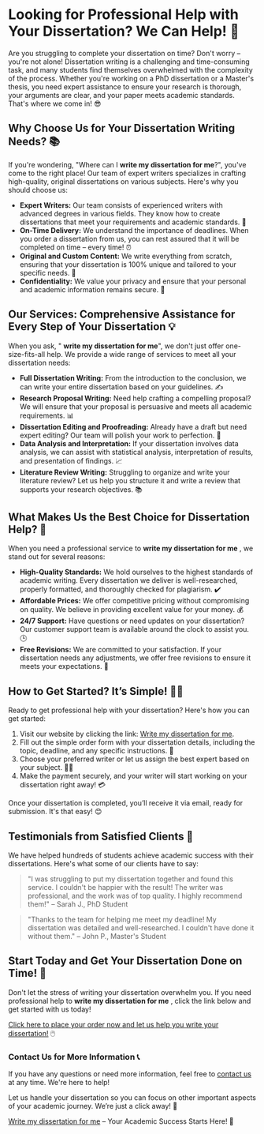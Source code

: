 # Looking for Professional Help with Your Dissertation? We Can Help! 🚀

Are you struggling to complete your dissertation on time? Don't worry – you're not alone! Dissertation writing is a challenging and time-consuming task, and many students find themselves overwhelmed with the complexity of the process. Whether you're working on a PhD dissertation or a Master's thesis, you need expert assistance to ensure your research is thorough, your arguments are clear, and your paper meets academic standards. That's where we come in! 😎

## Why Choose Us for Your Dissertation Writing Needs? 📚

If you're wondering, "Where can I **write my dissertation for me**?", you've come to the right place! Our team of expert writers specializes in crafting high-quality, original dissertations on various subjects. Here's why you should choose us:

- **Expert Writers:** Our team consists of experienced writers with advanced degrees in various fields. They know how to create dissertations that meet your requirements and academic standards. 💼
- **On-Time Delivery:** We understand the importance of deadlines. When you order a dissertation from us, you can rest assured that it will be completed on time – every time! ⏰
- **Original and Custom Content:** We write everything from scratch, ensuring that your dissertation is 100% unique and tailored to your specific needs. 📝
- **Confidentiality:** We value your privacy and ensure that your personal and academic information remains secure. 🔐

## Our Services: Comprehensive Assistance for Every Step of Your Dissertation 💡

When you ask, " **write my dissertation for me**", we don't just offer one-size-fits-all help. We provide a wide range of services to meet all your dissertation needs:

- **Full Dissertation Writing:** From the introduction to the conclusion, we can write your entire dissertation based on your guidelines. ✍️
- **Research Proposal Writing:** Need help crafting a compelling proposal? We will ensure that your proposal is persuasive and meets all academic requirements. 📊
- **Dissertation Editing and Proofreading:** Already have a draft but need expert editing? Our team will polish your work to perfection. 🧐
- **Data Analysis and Interpretation:** If your dissertation involves data analysis, we can assist with statistical analysis, interpretation of results, and presentation of findings. 📈
- **Literature Review Writing:** Struggling to organize and write your literature review? Let us help you structure it and write a review that supports your research objectives. 📚

## What Makes Us the Best Choice for Dissertation Help? 🌟

When you need a professional service to **write my dissertation for me** , we stand out for several reasons:

- **High-Quality Standards:** We hold ourselves to the highest standards of academic writing. Every dissertation we deliver is well-researched, properly formatted, and thoroughly checked for plagiarism. ✔️
- **Affordable Prices:** We offer competitive pricing without compromising on quality. We believe in providing excellent value for your money. 💰
- **24/7 Support:** Have questions or need updates on your dissertation? Our customer support team is available around the clock to assist you. 🕒
- **Free Revisions:** We are committed to your satisfaction. If your dissertation needs any adjustments, we offer free revisions to ensure it meets your expectations. 🔄

## How to Get Started? It’s Simple! 👨‍💻

Ready to get professional help with your dissertation? Here's how you can get started:

1. Visit our website by clicking the link: [Write my dissertation for me](https://tinyurl.com/topessay?keyword=write+my+dissertation+for+me).
2. Fill out the simple order form with your dissertation details, including the topic, deadline, and any specific instructions. 📝
3. Choose your preferred writer or let us assign the best expert based on your subject. 👩‍🏫
4. Make the payment securely, and your writer will start working on your dissertation right away! 💳

Once your dissertation is completed, you’ll receive it via email, ready for submission. It's that easy! 😊

## Testimonials from Satisfied Clients 🌟

We have helped hundreds of students achieve academic success with their dissertations. Here's what some of our clients have to say:

> "I was struggling to put my dissertation together and found this service. I couldn't be happier with the result! The writer was professional, and the work was of top quality. I highly recommend them!" – Sarah J., PhD Student

> "Thanks to the team for helping me meet my deadline! My dissertation was detailed and well-researched. I couldn't have done it without them." – John P., Master's Student

## Start Today and Get Your Dissertation Done on Time! 📅

Don't let the stress of writing your dissertation overwhelm you. If you need professional help to **write my dissertation for me** , click the link below and get started with us today!

[Click here to place your order now and let us help you write your dissertation!](https://tinyurl.com/topessay?keyword=write+my+dissertation+for+me) 🖱️

### Contact Us for More Information 📞

If you have any questions or need more information, feel free to [contact us](https://tinyurl.com/topessay?keyword=write+my+dissertation+for+me) at any time. We're here to help!

Let us handle your dissertation so you can focus on other important aspects of your academic journey. We’re just a click away! 📲

[Write my dissertation for me](https://tinyurl.com/topessay?keyword=write+my+dissertation+for+me) – Your Academic Success Starts Here! 🌟
